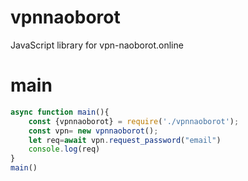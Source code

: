 # vpnnaoborot
JavaScript library for vpn-naoborot.online
# main
```js
async function main(){
    const {vpnnaoborot} = require('./vpnnaoborot');
    const vpn= new vpnnaoborot();
    let req=await vpn.request_password("email")
    console.log(req)
}
main()
```
